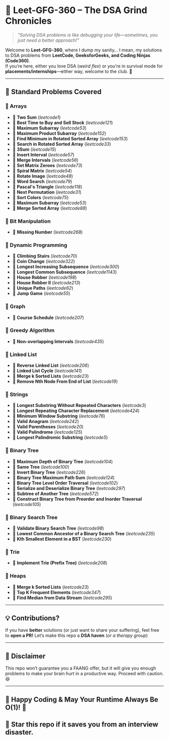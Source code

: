 # 🚀 Leet-GFG-360 – The DSA Grind Chronicles  

> *"Solving DSA problems is like debugging your life—sometimes, you just need a better approach!"*  

Welcome to **Leet-GFG-360**, where I dump my sanity… I mean, my solutions to DSA problems from **LeetCode, GeeksforGeeks, and Coding Ninjas (Code360)**.  
If you’re here, either you love DSA (*weird flex*) or you’re in survival mode for **placements/internships**—either way, welcome to the club. 🎉  

---

## 📌 Standard Problems Covered  

### 📍 Arrays
- 🔹 **Two Sum** (*leetcode1*)
- 🔹 **Best Time to Buy and Sell Stock** (*leetcode121*)
- 🔹 **Maximum Subarray** (*leetcode53*)
- 🔹 **Maximum Product Subarray** (*leetcode152*)
- 🔹 **Find Minimum in Rotated Sorted Array** (*leetcode153*)
- 🔹 **Search in Rotated Sorted Array** (*leetcode33*)
- 🔹 **3Sum** (*leetcode15*)
- 🔹 **Insert Interval** (*leetcode57*)
- 🔹 **Merge Intervals** (*leetcode56*)
- 🔹 **Set Matrix Zeroes** (*leetcode73*)
- 🔹 **Spiral Matrix** (*leetcode54*)
- 🔹 **Rotate Image** (*leetcode48*)
- 🔹 **Word Search** (*leetcode79*)
- 🔹 **Pascal's Triangle** (*leetcode118*)
- 🔹 **Next Permutation** (*leetcode31*)
- 🔹 **Sort Colors** (*leetcode75*)
- 🔹 **Maximum Subarray** (*leetcode53*)
- 🔹 **Merge Sorted Array** (*leetcode88*)

### 📍 Bit Manipulation 
- 🔹 **Missing Number** (*leetcode268*)

### 📍 Dynamic Programming
- 🔹 **Climbing Stairs** (*leetcode70*)
- 🔹 **Coin Change** (*leetcode322*)
- 🔹 **Longest Increasing Subsequence** (*leetcode300*)
- 🔹 **Longest Common Subsequence** (*leetcode1143*)
- 🔹 **House Robber** (*leetcode198*)
- 🔹 **House Robber II** (*leetcode213*)
- 🔹 **Unique Paths** (*leetcode62*)
- 🔹 **Jump Game** (*leetcode55*)

### 📍 Graph
- 🔹 **Course Schedule** (*leetcode207*)

### 📍 Greedy Algorithm
- 🔹 **Non-overlapping Intervals** (*leetcode435*)

### 📍 Linked List
- 🔹 **Reverse Linked List** (*leetcode206*)
- 🔹 **Linked List Cycle** (*leetcode141*)
- 🔹 **Merge k Sorted Lists** (*leetcode23*)
- 🔹 **Remove Nth Node From End of List** (*leetcode19*)

### 📍 Strings
- 🔹 **Longest Substring Without Repeated Characters** (*leetcode3*)
- 🔹 **Longest Repeating Character Replacement** (*leetcode424*)
- 🔹 **Minimum Window Substring** (*leetcode76*)
- 🔹 **Valid Anagram** (*leetcode242*)
- 🔹 **Valid Parentheses** (*leetcode20*)
- 🔹 **Valid Palindrome** (*leetcode125*)
- 🔹 **Longest Palindromic Substring** (*leetcode5*)

### 📍 Binary Tree
- 🔹 **Maximum Depth of Binary Tree** (*leetcode104*)
- 🔹 **Same Tree** (*leetcode100*)
- 🔹 **Invert Binary Tree** (*leetcode226*)
- 🔹 **Binary Tree Maximum Path Sum** (*leetcode124*)
- 🔹 **Binary Tree Level Order Traversal** (*leetcode102*)
- 🔹 **Serialize and Deserialize Binary Tree** (*leetcode297*)
- 🔹 **Subtree of Another Tree** (*leetcode572*)
- 🔹 **Construct Binary Tree from Preorder and Inorder Traversal** (*leetcode105*)

### 📍 Binary Search Tree
- 🔹 **Validate Binary Search Tree** (*leetcode98*)
- 🔹 **Lowest Common Ancestor of a Binary Search Tree** (*leetcode235*)
- 🔹 **Kth Smallest Element in a BST** (*leetcode230*)

### 📍 Trie
- 🔹 **Implement Trie (Prefix Tree)** (*leetcode208*)

### 📍 Heaps
- 🔹 **Merge k Sorted Lists** (*leetcode23*)
- 🔹 **Top K Frequent Elements** (*leetcode347*)
- 🔹 **Find Median from Data Stream** (*leetcode295*)

---

## 💡 Contributions?

If you have **better** solutions (or just want to share your suffering), feel free to **open a PR!**
Let’s make this repo a **DSA haven** (*or a therapy group*)

---

## 📢 Disclaimer
This repo won’t guarantee you a FAANG offer, but it will give you enough problems to make your brain hurt in a productive way. Proceed with caution. 😆

---

## 🌟 Happy Coding & May Your Runtime Always Be O(1)! 🚀
## 🌟 Star this repo if it saves you from an interview disaster.

